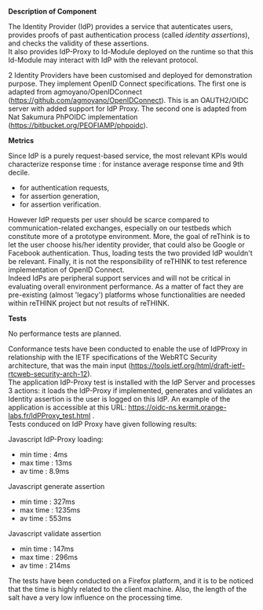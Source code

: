 **Description of Component**

The Identity Provider (IdP) provides a service that autenticates users, provides proofs of past authentication process 
(called _identity assertions_), and checks the validity of these assertions.  
It also provides IdP-Proxy to Id-Module deployed on the runtime so that this Id-Module may interact with IdP with the relevant protocol.

2 Identity Providers have been customised and deployed for demonstration purpose. They implement OpenID Connect specifications. The first one is adapted from agmoyano/OpenIDConnect (https://github.com/agmoyano/OpenIDConnect). This is an OAUTH2/OIDC server with added support for IdP Proxy. The second one is adapted from Nat Sakumura PhPOIDC implementation (https://bitbucket.org/PEOFIAMP/phpoidc). 

**Metrics**

Since IdP is a purely request-based service, the most relevant KPIs would characterize response time : for instance average response time and 9th decile.
- for authentication requests,
- for assertion generation,
- for assertion verification.

However IdP requests per user should be scarce compared to communication-related exchanges, especially on our testbeds which constitute more of a prototype environment. More, the goal of reThink is to let the user choose his/her identity provider, that could also be Google or Facebook authentication. Thus, loading tests the two provided IdP wouldn't be relevant. Finally, it is not the responsibility of reTHINK to test reference implementation of OpenID Connect.  
Indeed IdPs are peripheral support services and will not be critical in evaluating overall environment performance. As a matter of fact they are pre-existing (almost 'legacy') platforms whose functionalities are needed within reTHINK project but not results of reTHINK.

**Tests**

No performance tests are planned.

Conformance tests have been conducted to enable the use of IdPProxy in relationship with the IETF specifications of the WebRTC Security architecture, that was the main input (https://tools.ietf.org/html/draft-ietf-rtcweb-security-arch-12).   
The application IdP-Proxy test is installed with the IdP Server and processes 3 actions: it loads the IdP-Proxy if implemented, generates and validates an Identity assertion is the user is logged on this IdP. An example of the application is accessible at this URL: https://oidc-ns.kermit.orange-labs.fr/IdPProxy_test.html .  
Tests conduced on IdP Proxy have given following results:

Javascript IdP-Proxy loading: 
* min time : 4ms
* max time : 13ms
* av time  : 8.9ms
 
Javascript generate assertion
* min time : 327ms
* max time : 1235ms
* av time  : 553ms
 
Javascript validate assertion
* min time : 147ms
* max time : 296ms
* av time  : 214ms
 
The tests have been conducted on a Firefox platform, and it is to be noticed that the time is highly related to the client machine. Also, the length of the salt have a very low influence on the processing time.  

